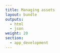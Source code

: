 ```yaml
---
title: Managing assets
layout: bundle
outputs:
  - html
  - json
weight: 20
section:
  - app_development
---
```

